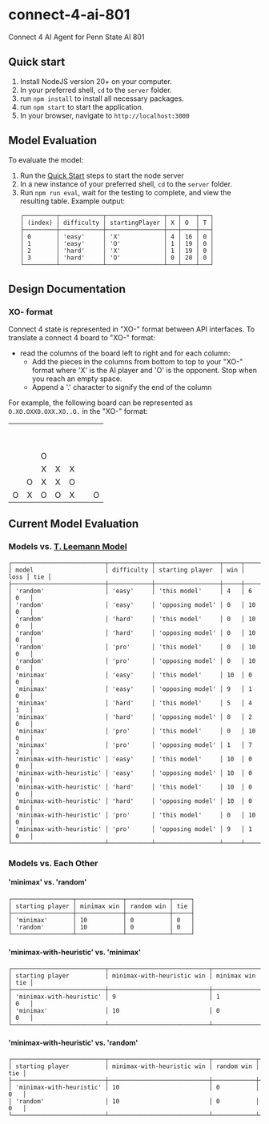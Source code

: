 # connect-4-ai-801
Connect 4 AI Agent for Penn State AI 801

## Quick start
1. Install NodeJS version 20+ on your computer.
1. In your preferred shell, `cd` to the `server` folder.
1. run `npm install` to install all necessary packages.
1. run `npm start` to start the application.
1. In your browser, navigate to `http://localhost:3000`

## Model Evaluation
To evaluate the model:
1. Run the [Quick Start](#quick-start) steps to start the node server
1. In a new instance of your preferred shell, `cd` to the `server` folder.
1. Run `npm run eval`, wait for the testing to complete, and view the resulting table. Example output:
    ```
    ┌─────────┬────────────┬────────────────┬───┬────┬───┐
    │ (index) │ difficulty │ startingPlayer │ X │ O  │ T │
    ├─────────┼────────────┼────────────────┼───┼────┼───┤
    │ 0       │ 'easy'     │ 'X'            │ 4 │ 16 │ 0 │
    │ 1       │ 'easy'     │ 'O'            │ 1 │ 19 │ 0 │
    │ 2       │ 'hard'     │ 'X'            │ 1 │ 19 │ 0 │
    │ 3       │ 'hard'     │ 'O'            │ 0 │ 20 │ 0 │
    └─────────┴────────────┴────────────────┴───┴────┴───┘
    ```


## Design Documentation

### XO- format
Connect 4 state is represented in "XO-" format between API interfaces. To translate a connect 4 board to "XO-" format:

- read the columns of the board left to right and for each column:
    - Add the pieces in the columns from bottom to top to your "XO-" format where 'X' is the AI player and 'O' is the opponent. Stop when you reach an empty space.
    - Append a '.' character to signify the end of the column

For example, the following board can be represented as `O.XO.OXXO.OXX.XO..O.` in the "XO-" format:

|        |        |        |        |        |        |        |
|:------:|:------:|:------:|:------:|:------:|:------:|:------:|
| &nbsp; | &nbsp; | &nbsp; | &nbsp; | &nbsp; | &nbsp; | &nbsp; |
| &nbsp; | &nbsp; | &nbsp; | &nbsp; | &nbsp; | &nbsp; | &nbsp; |
| &nbsp; | &nbsp; |   O    | &nbsp; | &nbsp; | &nbsp; | &nbsp; |
| &nbsp; | &nbsp; |   X    |   X    |   X    | &nbsp; | &nbsp; |
| &nbsp; |   O    |   X    |   X    |   O    | &nbsp; | &nbsp; |
|   O    |   X    |   O    |   O    |   X    | &nbsp; |   O    |


## Current Model Evaluation


### Models vs. [T. Leemann Model](https://tleemann.de/four.html)
```
┌──────────────────────────┬────────────┬──────────────────┬─────┬──────┬─────┐
│ model                    │ difficulty │ starting player  │ win │ loss │ tie │
├──────────────────────────┼────────────┼──────────────────┼─────┼──────┼─────┤
│ 'random'                 │ 'easy'     │ 'this model'     │ 4   │ 6    │ 0   │
│ 'random'                 │ 'easy'     │ 'opposing model' │ 0   │ 10   │ 0   │
│ 'random'                 │ 'hard'     │ 'this model'     │ 0   │ 10   │ 0   │
│ 'random'                 │ 'hard'     │ 'opposing model' │ 0   │ 10   │ 0   │
│ 'random'                 │ 'pro'      │ 'this model'     │ 0   │ 10   │ 0   │
│ 'random'                 │ 'pro'      │ 'opposing model' │ 0   │ 10   │ 0   │
│ 'minimax'                │ 'easy'     │ 'this model'     │ 10  │ 0    │ 0   │
│ 'minimax'                │ 'easy'     │ 'opposing model' │ 9   │ 1    │ 0   │
│ 'minimax'                │ 'hard'     │ 'this model'     │ 5   │ 4    │ 1   │
│ 'minimax'                │ 'hard'     │ 'opposing model' │ 8   │ 2    │ 0   │
│ 'minimax'                │ 'pro'      │ 'this model'     │ 0   │ 10   │ 0   │
│ 'minimax'                │ 'pro'      │ 'opposing model' │ 1   │ 7    │ 2   │
│ 'minimax-with-heuristic' │ 'easy'     │ 'this model'     │ 10  │ 0    │ 0   │
│ 'minimax-with-heuristic' │ 'easy'     │ 'opposing model' │ 10  │ 0    │ 0   │
│ 'minimax-with-heuristic' │ 'hard'     │ 'this model'     │ 10  │ 0    │ 0   │
│ 'minimax-with-heuristic' │ 'hard'     │ 'opposing model' │ 10  │ 0    │ 0   │
│ 'minimax-with-heuristic' │ 'pro'      │ 'this model'     │ 0   │ 10   │ 0   │
│ 'minimax-with-heuristic' │ 'pro'      │ 'opposing model' │ 9   │ 1    │ 0   │
└──────────────────────────┴────────────┴──────────────────┴─────┴──────┴─────┘
```

### Models vs. Each Other

#### 'minimax' vs. 'random'

```
┌─────────────────┬─────────────┬────────────┬─────┐
│ starting player │ minimax win │ random win │ tie │
├─────────────────┼─────────────┼────────────┼─────┤
│ 'minimax'       │ 10          │ 0          │ 0   │
│ 'random'        │ 10          │ 0          │ 0   │
└─────────────────┴─────────────┴────────────┴─────┘
```

#### 'minimax-with-heuristic' vs. 'minimax'

```
┌──────────────────────────┬────────────────────────────┬─────────────┬─────┐
│ starting player          │ minimax-with-heuristic win │ minimax win │ tie │
├──────────────────────────┼────────────────────────────┼─────────────┼─────┤
│ 'minimax-with-heuristic' │ 9                          │ 1           │ 0   │
│ 'minimax'                │ 10                         │ 0           │ 0   │
└──────────────────────────┴────────────────────────────┴─────────────┴─────┘
```


#### 'minimax-with-heuristic' vs. 'random'

```
┌──────────────────────────┬────────────────────────────┬────────────┬─────┐
│ starting player          │ minimax-with-heuristic win │ random win │ tie │
├──────────────────────────┼────────────────────────────┼────────────┼─────┤
│ 'minimax-with-heuristic' │ 10                         │ 0          │ 0   │
│ 'random'                 │ 10                         │ 0          │ 0   │
└──────────────────────────┴────────────────────────────┴────────────┴─────┘
```